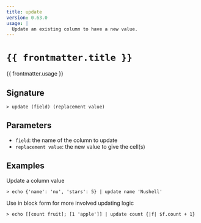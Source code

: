 ```yaml
---
title: update
version: 0.63.0
usage: |
  Update an existing column to have a new value.
---
```


<script>
  import { usePageFrontmatter } from '@vuepress/client';
  export default { computed: { frontmatter() { return usePageFrontmatter().value; } } }
</script>

# <code>{{ frontmatter.title }}</code>

<div style='white-space: pre-wrap;'>{{ frontmatter.usage }}</div>

## Signature

```> update (field) (replacement value)```

## Parameters

 -  `field`: the name of the column to update
 -  `replacement value`: the new value to give the cell(s)

## Examples

Update a column value
```shell
> echo {'name': 'nu', 'stars': 5} | update name 'Nushell'
```

Use in block form for more involved updating logic
```shell
> echo [[count fruit]; [1 'apple']] | update count {|f| $f.count + 1}
```
